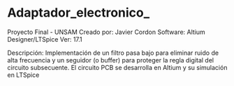 # Adaptador_electronico_

Proyecto Final - UNSAM
Creado por: Javier Cordon
Software: Altium Designer/LTSpice
Ver: 17.1

Descripción:
Implementación de un filtro pasa bajo para eliminar ruido de alta frecuencia y un
seguidor (o buffer) para proteger la regla digital del circuito subsecuente.
El circuito PCB se desarrolla en Altium y su simulación en LTSpice

